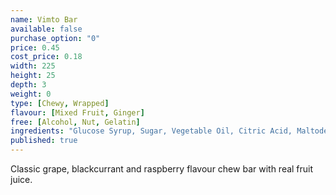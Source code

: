 ```yaml
---
name: Vimto Bar
available: false
purchase_option: "0"
price: 0.45
cost_price: 0.18
width: 225
height: 25
depth: 3
weight: 0
type: [Chewy, Wrapped]
flavour: [Mixed Fruit, Ginger]
free: [Alcohol, Nut, Gelatin]
ingredients: "Glucose Syrup, Sugar, Vegetable Oil, Citric Acid, Maltodextrin, Concentrated Fruit Juices (Grape, Blackcurrant & Raspberry), Vimto Flavour, Solubilised Milk Protein, Stabiliser (Glycerol E422), Emulsifier (Soya Lecithin), Natural Colour"
published: true
---
```

Classic grape, blackcurrant and raspberry flavour chew bar with real fruit juice.